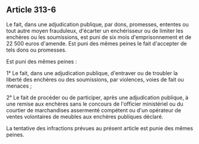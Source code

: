Article 313-6
----
Le fait, dans une adjudication publique, par dons, promesses, ententes ou tout
autre moyen frauduleux, d'écarter un enchérisseur ou de limiter les enchères ou
les soumissions, est puni de six mois d'emprisonnement et de 22 500 euros
d'amende. Est puni des mêmes peines le fait d'accepter de tels dons ou
promesses.

Est puni des mêmes peines :

1° Le fait, dans une adjudication publique, d'entraver ou de troubler la liberté
des enchères ou des soumissions, par violences, voies de fait ou menaces ;

2° Le fait de procéder ou de participer, après une adjudication publique, à une
remise aux enchères sans le concours de l'officier ministériel ou du courtier de
marchandises assermenté compétent ou d'un opérateur de ventes volontaires de
meubles aux enchères publiques déclaré.

La tentative des infractions prévues au présent article est punie des mêmes
peines.
